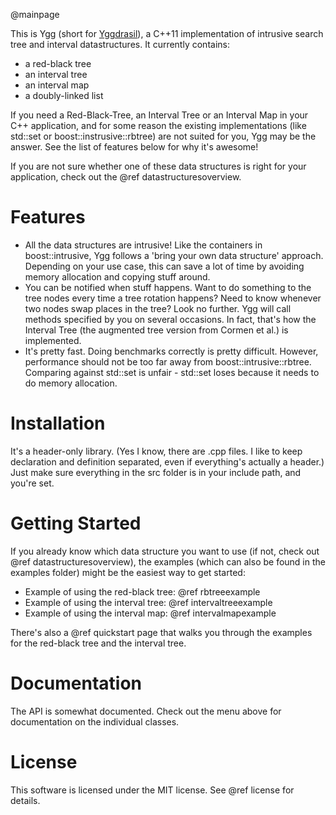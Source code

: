 @mainpage

This is Ygg (short for [Yggdrasil](https://en.wikipedia.org/wiki/Yggdrasil)), a C++11 
implementation of intrusive search tree and interval datastructures. It currently contains:

* a red-black tree
* an interval tree
* an interval map
* a doubly-linked list


If you need a Red-Black-Tree, an Interval Tree or an Interval Map in your C++ application, and for 
some reason the existing implementations (like std::set or boost::instrusive::rbtree) are not 
suited for you, Ygg may be the answer. See the list of features below for why it's awesome!

If you are not sure whether one of these data structures is right for your application, check out
 the @ref datastructuresoverview.

Features
========

* All the data structures are intrusive! Like the containers in boost::intrusive, Ygg follows a 
'bring your own data structure' approach. Depending on your use case, this can save a lot of time by avoiding memory allocation and copying stuff around.
* You can be notified when stuff happens. Want to do something to the tree nodes every time a 
tree rotation happens? Need to know whenever two nodes swap places in the tree? Look no further. Ygg will call methods specified by you on several occasions. In fact, that's how the Interval Tree (the augmented tree version from Cormen et al.) is implemented.
* It's pretty fast. Doing benchmarks correctly is pretty difficult. However, performance should 
not be too far away from boost::intrusive::rbtree. Comparing against std::set is unfair - std::set loses because it needs to do memory allocation.

Installation
============

It's a header-only library. (Yes I know, there are .cpp files. I like to keep declaration and 
definition separated, even if everything's actually a header.) Just make sure everything in the 
src folder is in your include path, and you're set.

Getting Started
=============

If you already know which data structure you want to use (if not, check out @ref 
datastructuresoverview), the examples (which can also be found in the examples folder) might be 
the easiest way to get started:

* Example of using the red-black tree: @ref rbtreeexample
* Example of using the interval tree: @ref intervaltreeexample
* Example of using the interval map: @ref intervalmapexample

There's also a @ref quickstart page that walks you through the examples for the red-black tree 
and the interval tree.

Documentation
=============

The API is somewhat documented. Check out the menu above for documentation on the individual 
classes.


License
=======

This software is licensed under the MIT license. See @ref license for details.
